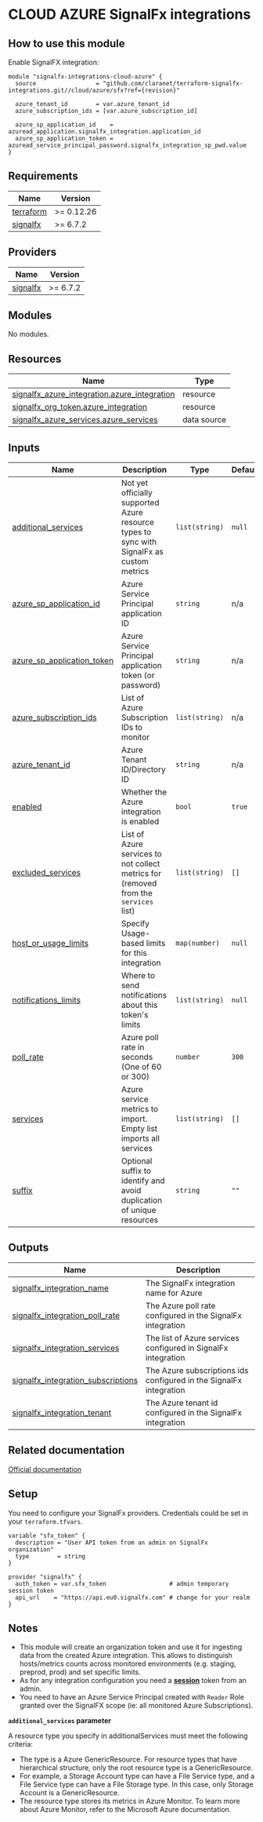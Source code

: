 # CLOUD AZURE SignalFx integrations

## How to use this module

Enable SignalFX integration:

```hcl
module "signalfx-integrations-cloud-azure" {
  source                 = "github.com/claranet/terraform-signalfx-integrations.git//cloud/azure/sfx?ref={revision}"

  azure_tenant_id        = var.azure_tenant_id
  azure_subscription_ids = [var.azure_subscription_id]

  azure_sp_application_id    = azuread_application.signalfx_integration.application_id
  azure_sp_application_token = azuread_service_principal_password.signalfx_integration_sp_pwd.value
}
```

<!-- BEGIN_TF_DOCS -->
## Requirements

| Name | Version |
|------|---------|
| <a name="requirement_terraform"></a> [terraform](#requirement\_terraform) | >= 0.12.26 |
| <a name="requirement_signalfx"></a> [signalfx](#requirement\_signalfx) | >= 6.7.2 |

## Providers

| Name | Version |
|------|---------|
| <a name="provider_signalfx"></a> [signalfx](#provider\_signalfx) | >= 6.7.2 |

## Modules

No modules.

## Resources

| Name | Type |
|------|------|
| [signalfx_azure_integration.azure_integration](https://registry.terraform.io/providers/splunk-terraform/signalfx/latest/docs/resources/azure_integration) | resource |
| [signalfx_org_token.azure_integration](https://registry.terraform.io/providers/splunk-terraform/signalfx/latest/docs/resources/org_token) | resource |
| [signalfx_azure_services.azure_services](https://registry.terraform.io/providers/splunk-terraform/signalfx/latest/docs/data-sources/azure_services) | data source |

## Inputs

| Name | Description | Type | Default | Required |
|------|-------------|------|---------|:--------:|
| <a name="input_additional_services"></a> [additional\_services](#input\_additional\_services) | Not yet officially supported Azure resource types to sync with SignalFx as custom metrics | `list(string)` | `null` | no |
| <a name="input_azure_sp_application_id"></a> [azure\_sp\_application\_id](#input\_azure\_sp\_application\_id) | Azure Service Principal application ID | `string` | n/a | yes |
| <a name="input_azure_sp_application_token"></a> [azure\_sp\_application\_token](#input\_azure\_sp\_application\_token) | Azure Service Principal application token (or password) | `string` | n/a | yes |
| <a name="input_azure_subscription_ids"></a> [azure\_subscription\_ids](#input\_azure\_subscription\_ids) | List of Azure Subscription IDs to monitor | `list(string)` | n/a | yes |
| <a name="input_azure_tenant_id"></a> [azure\_tenant\_id](#input\_azure\_tenant\_id) | Azure Tenant ID/Directory ID | `string` | n/a | yes |
| <a name="input_enabled"></a> [enabled](#input\_enabled) | Whether the Azure integration is enabled | `bool` | `true` | no |
| <a name="input_excluded_services"></a> [excluded\_services](#input\_excluded\_services) | List of Azure services to not collect metrics for (removed from the `services` list) | `list(string)` | `[]` | no |
| <a name="input_host_or_usage_limits"></a> [host\_or\_usage\_limits](#input\_host\_or\_usage\_limits) | Specify Usage-based limits for this integration | `map(number)` | `null` | no |
| <a name="input_notifications_limits"></a> [notifications\_limits](#input\_notifications\_limits) | Where to send notifications about this token's limits | `list(string)` | `null` | no |
| <a name="input_poll_rate"></a> [poll\_rate](#input\_poll\_rate) | Azure poll rate in seconds (One of 60 or 300) | `number` | `300` | no |
| <a name="input_services"></a> [services](#input\_services) | Azure service metrics to import. Empty list imports all services | `list(string)` | `[]` | no |
| <a name="input_suffix"></a> [suffix](#input\_suffix) | Optional suffix to identify and avoid duplication of unique resources | `string` | `""` | no |

## Outputs

| Name | Description |
|------|-------------|
| <a name="output_signalfx_integration_name"></a> [signalfx\_integration\_name](#output\_signalfx\_integration\_name) | The SignalFx integration name for Azure |
| <a name="output_signalfx_integration_poll_rate"></a> [signalfx\_integration\_poll\_rate](#output\_signalfx\_integration\_poll\_rate) | The Azure poll rate configured in the SignalFx integration |
| <a name="output_signalfx_integration_services"></a> [signalfx\_integration\_services](#output\_signalfx\_integration\_services) | The list of Azure services configured in SignalFx integration |
| <a name="output_signalfx_integration_subscriptions"></a> [signalfx\_integration\_subscriptions](#output\_signalfx\_integration\_subscriptions) | The Azure subscriptions ids configured in the SignalFx integration |
| <a name="output_signalfx_integration_tenant"></a> [signalfx\_integration\_tenant](#output\_signalfx\_integration\_tenant) | The Azure tenant id configured in the SignalFx integration |
<!-- END_TF_DOCS -->

## Related documentation

[Official documentation](https://docs.signalfx.com/en/latest/integrations/azure-info.html#connect-to-microsoft-azure)

## Setup

You need to configure your SignalFx providers.
Credentials could be set in your `terraform.tfvars`.

```
variable "sfx_token" {
  description = "User API token from an admin on SignalFx organization"
  type        = string
}

provider "signalfx" {
  auth_token = var.sfx_token                  # admin temporary session token
  api_url    = "https://api.eu0.signalfx.com" # change for your realm
}
```

## Notes

* This module will create an organization token and use it for ingesting data from the created Azure integration.
  This allows to distinguish hosts/metrics counts across monitored environments (e.g. staging, preprod, prod) and set specific limits.
* As for any integration configuration you need a [**session**](https://docs.signalfx.com/en/latest/admin-guide/tokens.html#user-api-access-tokens) token from an admin.
* You need to have an Azure Service Principal created with `Reader` Role granted over the SignalFX scope (ie: all monitored Azure Subscriptions).

**`additional_services` parameter**

A resource type you specify in additionalServices must meet the following criteria:
 - The type is a Azure GenericResource. For resource types that have hierarchical structure, only the root resource type is a GenericResource.
 - For example, a Storage Account type can have a File Service type, and a File Service type can have a File Storage type. In this case, only Storage Account is a GenericResource.
 - The resource type stores its metrics in Azure Monitor. To learn more about Azure Monitor, refer to the Microsoft Azure documentation.
